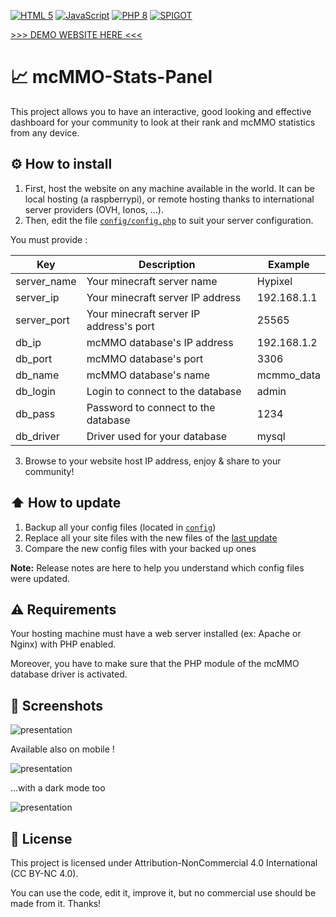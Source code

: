 [![HTML 5](https://img.shields.io/badge/HTML-5+-orange?style=flat&logo=html5&logoColor=white)](https://developer.mozilla.org/fr/docs/Web/HTML)
[![JavaScript](https://img.shields.io/badge/JavaScript-ES6+-yellow?style=flat&logo=javascript&logoColor=white)](https://developer.mozilla.org/fr/docs/Web/JavaScript)
[![PHP 8](https://img.shields.io/badge/PHP-8+-blue?style=flat&logo=php&logoColor=white)](https://www.php.net/releases/8.0/fr.php)
[![SPIGOT](https://img.shields.io/badge/Spigot-click!-D67F1D?style=flat&logoColor=white)](https://www.spigotmc.org/resources/mcmmo-statistics-website.108703/)

[>>> DEMO WEBSITE HERE <<<](https://project.therenceforot.fr/mcmmo/index.php)

# 📈 mcMMO-Stats-Panel
This project allows you to have an interactive, good looking and effective dashboard for your community to look at their rank and mcMMO statistics from any device.

## ⚙️ How to install
1. First, host the website on any machine available in the world. It can be local hosting (a raspberrypi), or remote hosting thanks to international server providers (OVH, Ionos, ...).
2. Then, edit the file [`config/config.php`](https://github.com/AsyncDevTeam/mcMMO-Dashboard/blob/master/config/config.php) to suit your server configuration.

You must provide :

| Key         | Description                             | Example           |
|-------------|-----------------------------------------|-------------------|
| server_name | Your minecraft server name              | Hypixel           |
| server_ip   | Your minecraft server IP address        | 192.168.1.1       |
| server_port | Your minecraft server IP address's port | 25565             |
| db_ip       | mcMMO database's IP address             | 192.168.1.2       |
| db_port     | mcMMO database's port                   | 3306              |
| db_name     | mcMMO database's name                   | mcmmo_data        |
| db_login    | Login to connect to the database        | admin             |
| db_pass     | Password to connect to the database     | 1234              |
| db_driver   | Driver used for your database           | mysql             |

3. Browse to your website host IP address, enjoy & share to your community!

## ⬆️ How to update

1. Backup all your config files (located in [`config`](https://github.com/AsyncDevTeam/mcMMO-Dashboard/blob/master/config))
2. Replace all your site files with the new files of the [last update](https://github.com/AsyncDevTeam/mcMMO-Dashboard/releases)
3. Compare the new config files with your backed up ones

**Note:** Release notes are here to help you understand which config files were updated.

## ⚠️ Requirements

Your hosting machine must have a web server installed (ex: Apache or Nginx) with PHP enabled.

Moreover, you have to make sure that the PHP module of the mcMMO database driver is activated.

## 📸 Screenshots

![presentation](https://stuff.nicolasvaillant.net/mcMMO/626shots_so.png)

Available also on mobile !

![presentation](https://stuff.nicolasvaillant.net/mcMMO/238shots_so.png) 

...with a dark mode too

![presentation](https://stuff.nicolasvaillant.net/mcMMO/201shots_so.png)

## 📜 License

This project is licensed under Attribution-NonCommercial 4.0 International (CC BY-NC 4.0).

You can use the code, edit it, improve it, but no commercial use should be made from it. Thanks!
